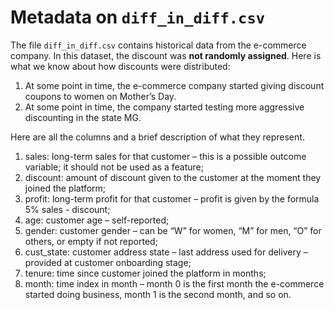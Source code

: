 # Metadata on `diff_in_diff.csv`

The file `diff_in_diff.csv` contains historical data from the e-commerce company. In this dataset, the discount was **not randomly assigned**. 
Here is what we know about how discounts were distributed:

1. At some point in time, the e-commerce company started giving discount coupons to women on Mother’s Day.
2. At some point in time, the company started testing more aggressive discounting in the state MG.

Here are all the columns and a brief description of what they represent.

1. sales: long-term sales for that customer – this is a possible outcome variable; it should not be used as a feature;
2. discount: amount of discount given to the customer at the moment they joined the platform;
3. profit: long-term profit for that customer – profit is given by the formula 5% sales - discount;
4. age: customer age – self-reported;
5. gender: customer gender – can be “W” for women, “M” for men, “O” for others, or empty if not reported;
6. cust_state: customer address state – last address used for delivery – provided at customer onboarding stage;
7. tenure: time since customer joined the platform in months;
8. month: time index in month – month 0 is the first month the e-commerce started doing business, month 1 is the second month, and so on.